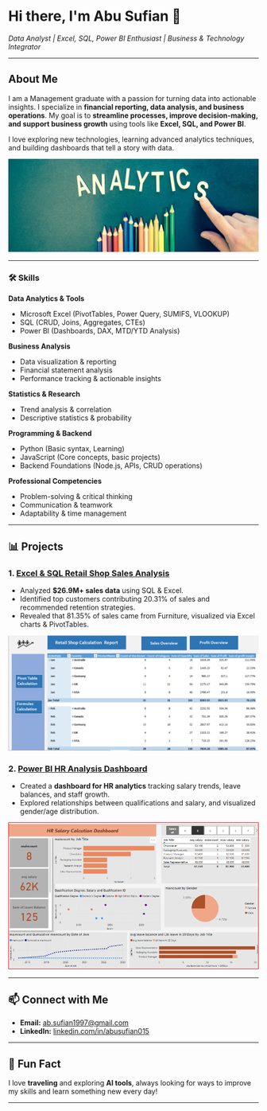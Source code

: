 # Hi there, I'm Abu Sufian 👋  
*Data Analyst | Excel, SQL, Power BI Enthusiast | Business & Technology Integrator*

---

## About Me
I am a Management graduate with a passion for turning data into actionable insights. I specialize in **financial reporting, data analysis, and business operations**. My goal is to **streamline processes, improve decision-making, and support business growth** using tools like **Excel, SQL, and Power BI**.  

I love exploring new technologies, learning advanced analytics techniques, and building dashboards that tell a story with data.  


![Dashboard Screenshot](ana_photo.jpg)

---


### 🛠 Skills

**Data Analytics & Tools**  
- Microsoft Excel (PivotTables, Power Query, SUMIFS, VLOOKUP)  
- SQL (CRUD, Joins, Aggregates, CTEs)  
- Power BI (Dashboards, DAX, MTD/YTD Analysis)  
 

**Business Analysis**  
- Data visualization & reporting  
- Financial statement analysis  
- Performance tracking & actionable insights  

**Statistics & Research**  
- Trend analysis & correlation  
- Descriptive statistics & probability

**Programming & Backend**  
- Python (Basic syntax, Learning)
- JavaScript (Core concepts, basic projects)    
- Backend Foundations (Node.js, APIs, CRUD operations) 

**Professional Competencies**  
- Problem-solving & critical thinking  
- Communication & teamwork  
- Adaptability & time management


---


## 📊 Projects

### 1. [Excel & SQL Retail Shop Sales Analysis](https://github.com/abu-sufian015/Retail_Shop)  
- Analyzed **$26.9M+ sales data** using SQL & Excel.  
- Identified top customers contributing 20.31% of sales and recommended retention strategies.  
- Revealed that 81.35% of sales came from Furniture, visualized via Excel charts & PivotTables.


![Dashboard Screenshot](main_r.png)  

### 2. [Power BI HR Analysis Dashboard](https://github.com/abu-sufian015/hr-project)  
- Created a **dashboard for HR analytics** tracking salary trends, leave balances, and staff growth.  
- Explored relationships between qualifications and salary, and visualized gender/age distribution.
  

![Dashboard Screenshot](HR_dashboard.png)

---

## 📫 Connect with Me
- **Email:** ab.sufian1997@gmail.com  
- **LinkedIn:** [linkedin.com/in/abusufian015](https://linkedin.com/in/abusufian015)  

---

## 🌟 Fun Fact
I love **traveling** and exploring **AI tools**, always looking for ways to improve my skills and learn something new every day!  

---











